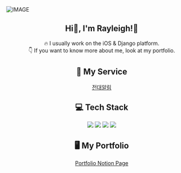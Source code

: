 <picture>
  <source media="(prefers-color-scheme: dark)" srcset="https://capsule-render.vercel.app/api?type=venom&height=300&color=gradient&text=Software%20Engineer&section=header&fontAlign=50&textBg=false&desc=interested%20in%20iOS%2FDjango&descAlignY=59&fontSize=50&descSize=25&fontAlignY=46">
  <source media="(prefers-color-scheme: light)" srcset="https://capsule-render.vercel.app/api?type=venom&height=300&color=gradient&text=Software%20Engineer&fontColor=282829&section=header&fontAlign=50&textBg=false&desc=interested%20in%20iOS%2FDjango&descAlignY=59&fontSize=50&descSize=25&fontAlignY=46
  ">
  <img alt="IMAGE" src="https://capsule-render.vercel.app/api?type=venom&height=300&color=gradient&text=Software%20Engineer&fontColor=282829&section=header&fontAlign=50&textBg=false&desc=interested%20in%20iOS%2FDjango&descAlignY=59&fontSize=50&descSize=25&fontAlignY=46">
</picture>

<!-- ![header](https://capsule-render.vercel.app/api?type=venom&height=300&color=gradient&text=Software%20Engineer&section=header&fontAlign=50&textBg=false&desc=interested%20in%20iOS&descAlignY=59&fontSize=50&descSize=25&fontAlignY=46) -->

<h2 align="center"> Hi👋, I'm Rayleigh!🤗</h1>
<p align="center">
🔥 I usually work on the iOS & Django platform.<br/>
👇 If you want to know more about me, look at my portfolio.<br/>
</p>

<h2 align="center">🚀 My Service</h2>
<p align="center">
<a href="https://wackitlab.notion.site/469d2c23433c48cca6965c3573058397?pvs=4">전대알림</a><br/>
</p>

<h2 align="center">💻 Tech Stack</h2>
<p align="center">
    <img src="https://img.shields.io/badge/iOS-000000?style=for-the-badge&logo=apple&logoColor=white" />
    <img src="https://img.shields.io/badge/Swift-FA7343?style=for-the-badge&logo=swift&logoColor=white" />
    <img src="https://img.shields.io/badge/Django-092E20?style=for-the-badge&logo=django&logoColor=white"/>
    <img src="https://img.shields.io/badge/Python-3776AB?style=for-the-badge&logo=Python&logoColor=white"/>
</p>

<h2 align="center">🖥️ My Portfolio</h2>
<p align="center">
    <a href="https://www.notion.so/0003949445c346c390adae5aa798f226?pvs=4">Portfolio Notion Page</a>
</p>

